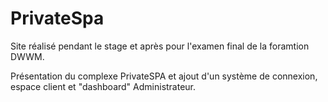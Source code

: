 # PrivateSpa

Site réalisé pendant le stage et après pour l'examen final de la foramtion DWWM.

Présentation du complexe PrivateSPA et ajout d'un système de connexion, espace client et "dashboard" Administrateur.
